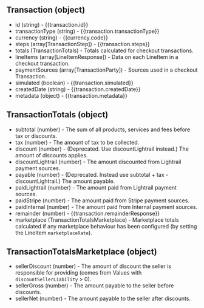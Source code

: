 ## Transaction (object)
+ id (string) - {{transaction.id}}
+ transactionType (string) - {{transaction.transactionType}}
+ currency (string) - {{currency.code}}
+ steps (array[TransactionStep]) - {{transaction.steps}}
+ totals (TransactionTotals) - Totals calculated for checkout transactions.
+ lineItems (array[LineItemResponse]) - Data on each LineItem in a checkout transaction.
+ paymentSources (array[TransactionParty]) - Sources used in a checkout Transaction.
+ simulated (boolean) - {{transaction.simulated}}
+ createdDate (string) - {{transaction.createdDate}}
+ metadata (object) - {{transaction.metadata}}

## TransactionTotals (object)
+ subtotal (number) - The sum of all products, services and fees before tax or discounts.
+ tax (number) - The amount of tax to be collected.
+ discount (number) - (Deprecated. Use discountLightrail instead.) The amount of discounts applies.
+ discountLightrail (number) - The amount discounted from Lightrail payment sources. 
+ payable (number) - (Deprecated. Instead use subtotal + tax - discountLightrail.) The amount payable.
+ paidLightrail (number) - The amount paid from Lightrail payment sources.
+ paidStripe (number) - The amount paid from Stripe payment sources.
+ paidInternal (number) - The amount paid from Internal payment sources.
+ remainder (number) - {{transaction.remainderResponse}}
+ marketplace (TransactionTotalsMarketplace) - Marketplace totals calculated if any marketplace behaviour has been configured (by setting the LineItem `marketplaceRate`).

## TransactionTotalsMarketplace (object)
+ sellerDiscount (number) - The amount of discount the seller is responsible for providing (comes from Values with `discountSellerLiability` > 0).
+ sellerGross (number) - The amount payable to the seller before discounts.
+ sellerNet (number) - The amount payable to the seller after discounts.

